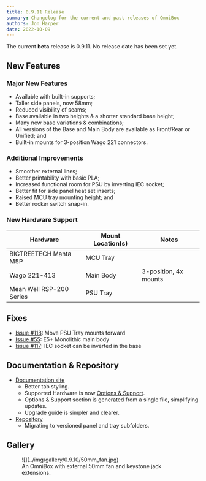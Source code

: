 ```yaml
---
title: 0.9.11 Release
summary: Changelog for the current and past releases of OmniBox
authors: Jon Harper
date: 2022-10-09
---
```


The current **beta** release is 0.9.11. No release date has been set yet.

## New Features

### Major New Features

- Available with built-in supports;
- Taller side panels, now 58mm;
- Reduced visibility of seams;
- Base available in two heights & a shorter standard base height;
- Many new base variations & combinations;
- All versions of the Base and Main Body are available as Front/Rear or Unified; and
- Built-in mounts for 3-position Wago 221 connectors.

### Additional Improvements

- Smoother external lines;
- Better printability with basic PLA;
- Increased functional room for PSU by inverting IEC socket;
- Better fit for side panel heat set inserts;
- Raised MCU tray mounting height; and
- Better rocker switch snap-in.

### New Hardware Support

| Hardware                          | Mount Location(s) | Notes |
|-----------------------------------|-------------------|-------|
| BIGTREETECH Manta M5P             | MCU Tray | |
| Wago 221-413                      | Main Body | 3-position, 4x mounts |
| Mean Well RSP-200 Series          | PSU Tray | |

## Fixes

- [Issue #118](https://github.com/jon-harper/OmniBox/issues/118): Move PSU Tray mounts forward
- [Issue #55](https://github.com/jon-harper/OmniBox/issues/55): E5+ Monolithic main body
- [Issue #117](https://github.com/jon-harper/OmniBox/issues/117): IEC socket can be inverted in the base

## Documentation & Repository

- [Documentation site](https://jon-harper.github.io/OmniBox)
    - Better tab styling.
    - Supported Hardware is now [Options & Support](../support/index.md).
    - Options & Support section is generated from a single file, simplifying updates.
    - Upgrade guide is simpler and clearer.
- [Repository](https://github.com/jon-harper/OmniBox)
    - Migrating to versioned panel and tray subfolders.
    
## Gallery

<figure markdown>
![](../img/gallery/0.9.10/50mm_fan.jpg)
<figcaption markdown>
An OmniBox with external 50mm fan and keystone jack extensions.
</figcaption>
</figure>


[1]: https://github.com/jon-harper/OmniBox/issues/91
[2]: https://github.com/jon-harper/OmniBox/issues/81
[3]: https://github.com/jon-harper/OmniBox/issues/59
[4]: https://github.com/jon-harper/OmniBox/issues/94
[5]: https://github.com/jon-harper/OmniBox/issues/114
[6]: https://github.com/jon-harper/OmniBox/issues/111
[7]: https://github.com/jon-harper/OmniBox/issues/102
[8]: https://github.com/jon-harper/OmniBox/issues/62